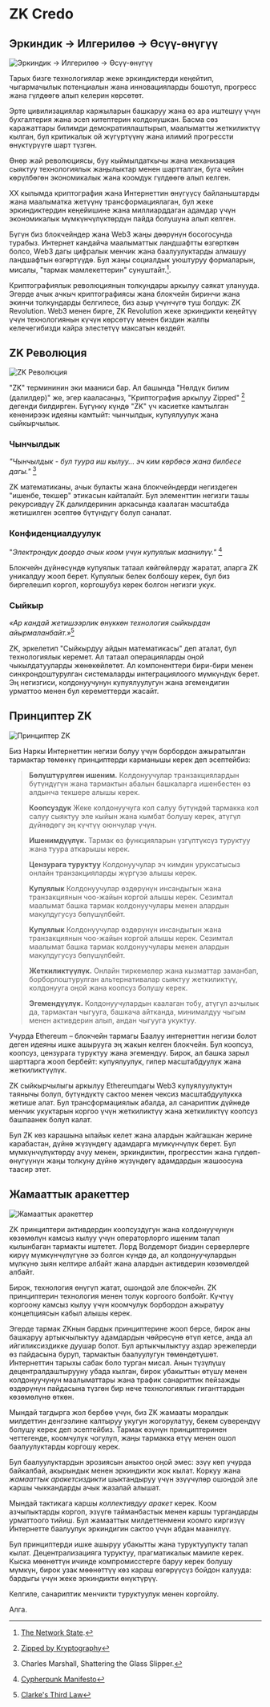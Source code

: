 # ZK Credo

## Эркиндик → Илгерилөө → Өсүү-өнүгүү

![Эркиндик → Илгерилөө → Өсүү-өнүгүү](freedom-progress-prosperity.jpeg) 

Тарых бизге технологиялар жеке эркиндиктерди кеңейтип, чыгармачылык потенциалын жана инновацияларды бошотуп, прогресс жана гүлдөөгө алып келерин көрсөтөт.

Эрте цивилизациялар каржыларын башкаруу жана өз ара иштешүү үчүн бухгалтерия жана эсеп китептерин колдонушкан. Басма сөз каражаттары билимди демократиялаштырып, маалыматты жеткиликтүү кылган, бул критикалык ой жүгүртүүнү жана илимий прогрессти өнүктүрүүгө шарт түзгөн.

Өнөр жай революциясы, буу кыймылдаткычы жана механизация сыяктуу технологиялык жаңылыктар менен шартталган, буга чейин көрүлбөгөн экономикалык жана коомдук гүлдөөгө алып келген.

ХХ кылымда криптография жана Интернеттин өнүгүүсү байланыштарды жана маалыматка жетүүнү трансформациялаган, бул жеке эркиндиктердин кеңейишине жана миллиарддаган адамдар үчүн экономикалык мүмкүнчүлүктөрдүн пайда болушуна алып келген.


Бүгүн биз блокчейндер жана Web3 жаңы дөөрүнүн босогосунда турабыз. Интернет кандайча маалыматтык ландшафтты өзгөрткөн болсо, Web3 дагы цифралык менчик жана баалуулуктарды алмашуу ландшафтын өзгөртүүдө. Бул жаңы социалдык уюштуруу формаларын, мисалы, "тармак мамлекеттерин" сунуштайт.[^1].

Криптографиялык революциянын толкундары аркылуу саякат уланууда. Эгерде ачык ачкыч криптографиясы жана блокчейн биринчи жана экинчи толкундарды белгилесе, биз азыр үчүнчүгө туш болдук: ZK Revolution. Web3 менен бирге, ZK Revolution жеке эркиндикти кеңейтүү үчүн технологиянын күчүн көрсөтүү менен биздин жалпы келечегибизди кайра элестетүү максатын көздөйт.

## ZK Революция 

![ZK Революция ](zk-revolution.jpeg)

"ZK" термининин эки мааниси бар. Ал башында "Нөлдүк билим (далилдер)" же, эгер кааласаңыз, "Криптография аркылуу Zipped" [^2] дегенди билдирген. Бүгүнкү күндө "ZK" үч касиетке камтылган кененирээк идеяны камтыйт: чынчылдык, купуялуулук жана сыйкырчылык.

### Чынчылдык

*"Чынчылдык - бул туура иш кылуу... эч ким көрбөсө жана билбесе дагы."* [^3]

ZK математиканы, ачык булакты жана блокчейндерди негиздеген "ишенбе, текшер" этикасын кайталайт. Бул элементтин негизги ташы рекурсивдүү ZK далилдеринин аркасында каалаган масштабда жетишилген эсептөө бүтүндүгү болуп саналат.

### Конфиденциалдуулук

"*Электрондук доордо ачык коом үчүн купуялык маанилүү."* [^4]

Блокчейн дүйнөсүндө купуялык татаал көйгөйлөрдү жаратат, аларга ZK уникалдуу жооп берет. Купуялык белек болбошу керек, бул биз биргелешип коргоп, коргошубуз керек болгон негизги укук.

### Сыйкыр

*«Ар кандай жетишээрлик өнүккөн технология сыйкырдан айырмаланбайт.»*[^5]

ZK, эркелетип "Сыйкырдуу айдын математикасы" деп аталат, бул технологиялык керемет. Ал татаал операцияларды оңой чыкылдатууларды жөнөкөйлөтөт. Ал компоненттери бири-бири менен синхрондоштурулган системаларды интеграциялоого мүмкүндүк берет. Эң негизгиси, колдонуучунун купуялуулугун жана эгемендигин урматтоо менен бул кереметтерди жасайт.

## Принциптер ZK

![Принциптер ZK](zk-principles.jpeg)

Биз Наркы Интернеттин негизи болуу үчүн борбордон ажыратылган тармактар ​​төмөнкү принциптерди карманышы керек деп эсептейбиз:

> **Бөлүштүрүлгөн ишеним.** Колдонуучулар транзакциялардын бүтүндүгүн жана тармактын абалын башкаларга ишенбестен өз алдынча текшере алышы керек.
> 
> **Коопсуздук** Жеке колдонуучуга кол салуу бүтүндөй тармакка кол салуу сыяктуу эле кыйын жана кымбат болушу керек, атүгүл дүйнөдөгү эң күчтүү оюнчулар үчүн.
> 
> **Ишенимдүүлүк.** Тармак өз функцияларын үзгүлтүксүз туруктуу жана туура аткарышы керек.
> 
> **Цензурага туруктуу** Колдонуучулар эч кимдин уруксатысыз онлайн транзакцияларды жүргүзө алышы керек.
> 
> **Купуялык** Колдонуучулар өздөрүнүн инсандыгын жана транзакциянын чоо-жайын коргой алышы керек. Сезимтал маалымат башка тармак колдонуучулары менен алардын макулдугусуз бөлүшүлбөйт.
> 
> **Купуялык** Колдонуучулар өздөрүнүн инсандыгын жана транзакциянын чоо-жайын коргой алышы керек. Сезимтал маалымат башка тармак колдонуучулары менен алардын макулдугусуз бөлүшүлбөйт.
> 
> **Жеткиликтүүлүк.** Онлайн тиркемелер жана кызматтар заманбап, борборлоштурулган альтернативалар сыяктуу жеткиликтүү, колдонууга оңой жана коопсуз болушу керек.
> 
> **Эгемендүүлүк.** Колдонуучулардын каалаган тобу, атүгүл азчылык да, тармактан чыгууга, башкача айтканда, минималдуу чыгым менен активдерин алып, андан чыгууга укуктуу.

Учурда Ethereum – блокчейн тармагы Баалуу интернеттин негизи болот деген идеяны ишке ашырууга эң жакын келген блокчейн. Бул коопсуз, коопсуз, цензурага туруктуу жана эгемендүү. Бирок, ал башка зарыл шарттарга жооп бербейт: купуялуулук, гипер масштабдуулук жана жеткиликтүүлүк.

ZK сыйкырчылыгы аркылуу Ethereumдагы Web3 купуялуулуктун таянычы болуп, бүтүндүктү сактоо менен чексиз масштабдуулукка жетише алат. Бул трансформациялык абалда, ал санариптик дүйнөдө менчик укуктарын коргоо үчүн жеткиликтүү жана жеткиликтүү коопсуз башпаанек болуп калат.

Бул ZK көз карашына ылайык келет жана алардын жайгашкан жерине карабастан, дүйнө жүзүндөгү адамдарга мүмкүнчүлүк берет. Бул мүмкүнчүлүктөрдү ачуу менен, эркиндиктин, прогресстин жана гүлдөп-өнүгүүнүн жаңы толкуну дүйнө жүзүндөгү адамдардын жашоосуна таасир этет.

## Жамааттык аракеттер

![Жамааттык аракеттер](the-collective-action.jpeg)

ZK принциптери активдердин коопсуздугун жана колдонуучунун көзөмөлүн камсыз кылуу үчүн операторлорго ишеним талап кылынбаган тармакты иштетет. Лорд Волдеморт биздин серверлерге кирүү мүмкүнчүлүгүнө ээ болгон күндө да, ал колдонуучулардын мүлкүнө зыян келтире албайт жана алардын активдерин көзөмөлдөй албайт.

Бирок, технология өнүгүп жатат, ошондой эле блокчейн. ZK принциптерин технология менен толук коргоого болбойт. Күчтүү коргоону камсыз кылуу үчүн коомчулук борбордон ажыратуу концепциясын кабыл алышы керек.

Эгерде тармак ZKнын бардык принциптерине жооп берсе, бирок аны башкаруу артыкчылыктуу адамдардын чөйрөсүнө өтүп кетсе, анда ал ийгиликсиздикке дуушар болот. Бул артыкчылыктуу аздар эрежелерди өз пайдасына буруп, тармактын баалуулугун төмөндөтүшөт. Интернеттин тарыхы сабак боло турган мисал. Анын түзүлүшү децентралдаштырууну убада кылган, бирок убакыттын өтүшү менен колдонуучунун маалыматтары жана трафик санариптик пейзажды өздөрүнүн пайдасына түзгөн бир нече технологиялык гиганттардын көзөмөлүнө өткөн.

Мындай тагдырга жол бербөө үчүн, биз ZK жамааты моралдык милдеттин денгээлине калтыруу укугун жогорулатуу, бекем суверендүү болушу керек деп эсептейбиз. Тармак өзүнүн принциптеринен четтегенде, коомчулук чогулуп, жаңы тармакка өтүү менен ошол баалуулуктарды коргошу керек.

Бул баалуулуктардын эрозиясын аныктоо оңой эмес: эзүү көп учурда байкалбай, акырындык менен эркиндикти жок кылат. Коркуу жана *жамааттык аракетсиздикти* шыктандыруу үчүн эзүүчүлөр ошондой эле каршы чыккандарды ачык жазалай алышат.

Мындай тактикага каршы *коллективдуу аракет* керек. Коом азчылыктарды коргоп, эзүүгө тайманбастык менен каршы тургандарды урматтоого тийиш. Бул жамааттык милдеттенмени коомго киргизүү Интернетте баалуулук эркиндигин сактоо үчүн абдан маанилүү.

Бул принциптерди ишке ашыруу убакытты жана туруктуулукту талап кылат. Децентрализацияга туруктуу, прагматикалык мамиле керек. Кыска мөөнөттүн ичинде компромисстерге баруу керек болушу мүмкүн, бирок узак мөөнөттүү көз караш өзгөрүүсүз бойдон калууда: бардыгы үчүн жеке эркиндикти өнүктүрүү.

Келгиле, санариптик менчикти туруктуулук менен коргойлу.

Алга.

[^1]: [The Network State](https://thenetworkstate.com/the-network-state-in-one-sentence).
[^2]: [Zipped by Kryptography](https://twitter.com/vitalikbuterin/status/1309298689156866048)
[^3]: Charles Marshall, Shattering the Glass Slipper.
[^4]: [Cypherpunk Manifesto](https://nakamotoinstitute.org/static/docs/cypherpunk-manifesto.txt)
[^5]: [Clarke's Third Law](https://en.wikipedia.org/wiki/Clarke%27s_three_laws)
